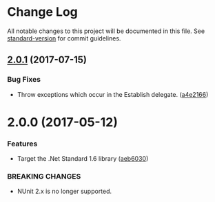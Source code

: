 # Change Log

All notable changes to this project will be documented in this file. See [standard-version](https://github.com/conventional-changelog/standard-version) for commit guidelines.

<a name="2.0.1"></a>
## [2.0.1](https://github.com/derekgreer/nunit.specifications/compare/v2.0.0...v2.0.1) (2017-07-15)


### Bug Fixes

* Throw exceptions which occur in the Establish delegate. ([a4e2166](https://github.com/derekgreer/nunit.specifications/commit/a4e2166))



<a name="2.0.0"></a>
# 2.0.0 (2017-05-12)


### Features

* Target the .Net Standard 1.6 library ([aeb6030](https://github.com/derekgreer/nunit.specifications/commit/aeb6030))


### BREAKING CHANGES

* NUnit 2.x is no longer supported.

